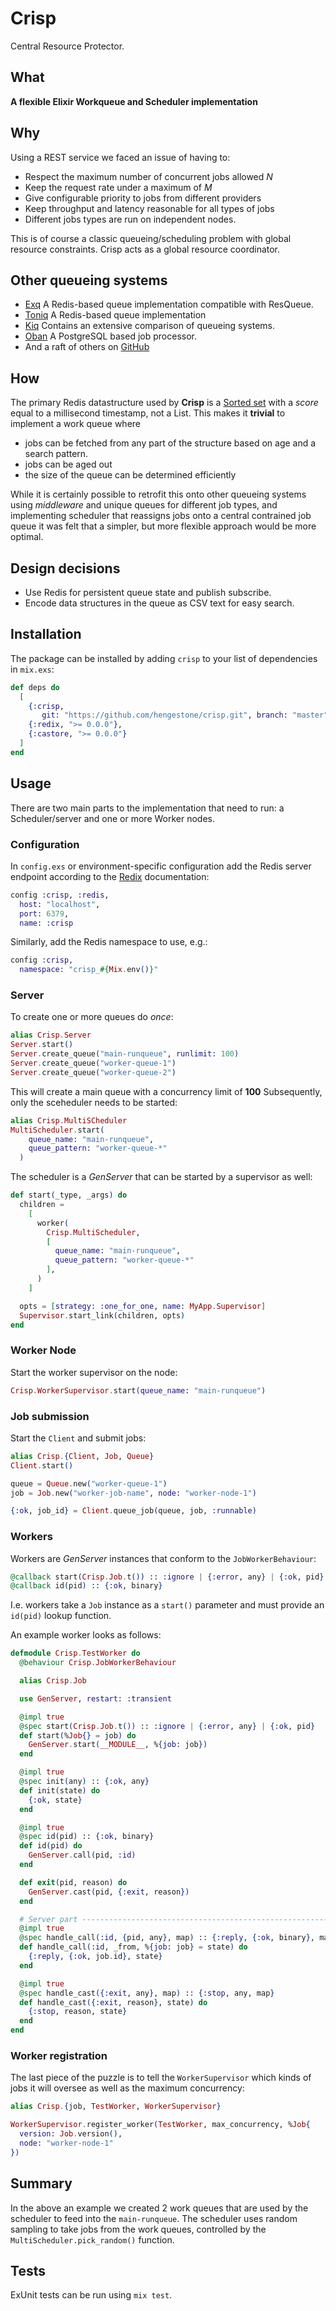 # Crisp
Central Resource Protector.

## What

**A flexible Elixir Workqueue and Scheduler implementation**

## Why

Using a REST service we faced an issue of having to:

 - Respect the maximum number of concurrent jobs allowed _N_
 - Keep the request rate under a maximum of _M_
 - Give configurable priority to jobs from different providers
 - Keep throughput and latency reasonable for all types of jobs
 - Different jobs types are run on independent nodes.

This is of course a classic queueing/scheduling problem with global resource constraints. Crisp acts as a global resource coordinator.

## Other queueing systems

  - [Exq](https://github.com/akira/exq) A Redis-based queue implementation compatible with ResQueue.
  - [Toniq](https://github.com/joakimk/toniq) A Redis-based queue implementation
  - [Kiq](https://github.com/sorentwo/kiq) Contains an extensive comparison of queueing systems.
  - [Oban](https://github.com/sorentwo/oban) A PostgreSQL based job processor. 
  - And a raft of others on [GitHub](https://github.com/search?q=elixir+queue)

## How
  The primary Redis datastructure used by **Crisp** is a [Sorted set](https://redis.io/topics/data-types) with a _score_ equal to a millisecond timestamp, not a List. This makes it **trivial** to implement a work queue where
  
  - jobs can be fetched from any part of the structure based on age and a search pattern.
  - jobs can be aged out
  - the size of the queue can be determined efficiently

While it is certainly possible to retrofit this onto other queueing systems using _middleware_ and unique queues for different job types, and implementing scheduler that reassigns jobs onto a central contrained job queue it was felt that a simpler, but more flexible approach would be more optimal.

## Design decisions

  - Use Redis for persistent queue state and publish subscribe.
  - Encode data structures in the queue as CSV text for easy search.

## Installation

The package can be installed
by adding `crisp` to your list of dependencies in `mix.exs`:

```elixir
def deps do
  [
    {:crisp,
       git: "https://github.com/hengestone/crisp.git", branch: "master"},
    {:redix, ">= 0.0.0"},
    {:castore, ">= 0.0.0"}
  ]
end
```

## Usage
There are two main parts to the implementation that need to run: a Scheduler/server and one or more Worker nodes. 

### Configuration
In `config.exs` or environment-specific configuration add the Redis server endpoint according to the [Redix](https://github.com/whatyouhide/redix) documentation:
```elixir
config :crisp, :redis,
  host: "localhost",
  port: 6379,
  name: :crisp
```

Similarly, add the Redis namespace to use, e.g.:
```elixir
config :crisp,
  namespace: "crisp_#{Mix.env()}"
```

### Server
To create one or more queues do _once_:
```elixir
alias Crisp.Server
Server.start()
Server.create_queue("main-runqueue", runlimit: 100)
Server.create_queue("worker-queue-1")
Server.create_queue("worker-queue-2")
```

This will create a main queue with a concurrency limit of **100**
Subsequently, only the sceheduler needs to be started:
```elixir
alias Crisp.MultiSCheduler
MultiScheduler.start(
    queue_name: "main-runqueue",
    queue_pattern: "worker-queue-*"
  )
```

The scheduler is a _GenServer_ that can be started by a supervisor as well:
```elixir
def start(_type, _args) do
  children =
    [
      worker(
        Crisp.MultiScheduler,
        [
          queue_name: "main-runqueue",
          queue_pattern: "worker-queue-*"
        ],
      )
    ] 

  opts = [strategy: :one_for_one, name: MyApp.Supervisor]
  Supervisor.start_link(children, opts)
end
```
### Worker Node
Start the worker supervisor on the node:
```elixir
Crisp.WorkerSupervisor.start(queue_name: "main-runqueue")
```

### Job submission
Start the `Client` and submit jobs:
```elixir
alias Crisp.{Client, Job, Queue}
Client.start()

queue = Queue.new("worker-queue-1")
job = Job.new("worker-job-name", node: "worker-node-1")

{:ok, job_id} = Client.queue_job(queue, job, :runnable)
```

### Workers

Workers are _GenServer_ instances that conform to the ``JobWorkerBehaviour``:
```elixir
@callback start(Crisp.Job.t()) :: :ignore | {:error, any} | {:ok, pid}
@callback id(pid) :: {:ok, binary}
```

I.e. workers take a `Job` instance as a `start()` parameter and must provide an `id(pid)` lookup function.

An example worker looks as follows:
```elixir
defmodule Crisp.TestWorker do
  @behaviour Crisp.JobWorkerBehaviour

  alias Crisp.Job

  use GenServer, restart: :transient

  @impl true
  @spec start(Crisp.Job.t()) :: :ignore | {:error, any} | {:ok, pid}
  def start(%Job{} = job) do
    GenServer.start(__MODULE__, %{job: job})
  end

  @impl true
  @spec init(any) :: {:ok, any}
  def init(state) do
    {:ok, state}
  end

  @impl true
  @spec id(pid) :: {:ok, binary}
  def id(pid) do
    GenServer.call(pid, :id)
  end

  def exit(pid, reason) do
    GenServer.cast(pid, {:exit, reason})
  end

  # Server part ----------------------------------------------------------------
  @impl true
  @spec handle_call(:id, {pid, any}, map) :: {:reply, {:ok, binary}, map}
  def handle_call(:id, _from, %{job: job} = state) do
    {:reply, {:ok, job.id}, state}
  end

  @impl true
  @spec handle_cast({:exit, any}, map) :: {:stop, any, map}
  def handle_cast({:exit, reason}, state) do
    {:stop, reason, state}
  end
end
```

### Worker registration
The last piece of the puzzle is to tell the `WorkerSupervisor` which kinds of jobs it will oversee as well as the maximum concurrency:

```elixir
alias Crisp.{job, TestWorker, WorkerSupervisor}

WorkerSupervisor.register_worker(TestWorker, max_concurrency, %Job{
  version: Job.version(),
  node: "worker-node-1"
})
```

## Summary
In the above an example we created 2 work queues that are used by the scheduler to feed into the `main-runqueue`. The scheduler uses random sampling to take jobs from the work queues, controlled by the `MultiScheduler.pick_random()` function.

## Tests
ExUnit tests can be run using `mix test`.
